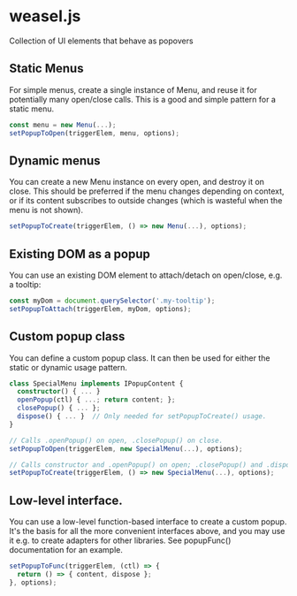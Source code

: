 # weasel.js
Collection of UI elements that behave as popovers

## Static Menus

For simple menus, create a single instance of Menu, and reuse it for potentially many open/close
calls. This is a good and simple pattern for a static menu.

```typescript
const menu = new Menu(...);
setPopupToOpen(triggerElem, menu, options);
```

## Dynamic menus

You can create a new Menu instance on every open, and destroy it on close. This should be
preferred if the menu changes depending on context, or if its content subscribes
to outside changes (which is wasteful when the menu is not shown).

```typescript
setPopupToCreate(triggerElem, () => new Menu(...), options);
```

## Existing DOM as a popup

You can use an existing DOM element to attach/detach on open/close, e.g. a tooltip:

```typescript
const myDom = document.querySelector('.my-tooltip');
setPopupToAttach(triggerElem, myDom, options);
```

## Custom popup class

You can define a custom popup class. It can then be used for either the static or dynamic usage pattern.

```typescript
class SpecialMenu implements IPopupContent {
  constructor() { ... }
  openPopup(ctl) { ...; return content; };
  closePopup() { ... };
  dispose() { ... }  // Only needed for setPopupToCreate() usage.
}

// Calls .openPopup() on open, .closePopup() on close.
setPopupToOpen(triggerElem, new SpecialMenu(...), options);

// Calls constructor and .openPopup() on open; .closePopup() and .dispose() on close.
setPopupToCreate(triggerElem, () => new SpecialMenu(...), options);
```

## Low-level interface.

You can use a low-level function-based interface to create a custom popup. It's the basis
for all the more convenient interfaces above, and you may use it e.g. to create
adapters for other libraries. See popupFunc() documentation for an example.

```typescript
setPopupToFunc(triggerElem, (ctl) => {
  return () => { content, dispose };
}, options);
```
